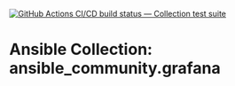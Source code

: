 [![GitHub Actions CI/CD build status — Collection test suite](https://github.com/coll-test/ansible_community.grafana/workflows/Collection%20test%20suite/badge.svg?branch=master)](https://github.com/coll-test/ansible_community.grafana/actions?query=workflow%3A%22Collection%20test%20suite%22)

Ansible Collection: ansible_community.grafana
=================================================